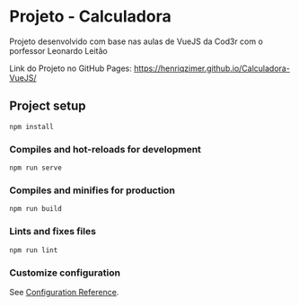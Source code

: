 # Projeto - Calculadora
Projeto desenvolvido com base nas aulas de VueJS da Cod3r com o porfessor Leonardo Leitão

Link do Projeto no GitHub Pages: https://henriqzimer.github.io/Calculadora-VueJS/

## Project setup
```
npm install
```

### Compiles and hot-reloads for development
```
npm run serve
```

### Compiles and minifies for production
```
npm run build
```

### Lints and fixes files
```
npm run lint
```

### Customize configuration
See [Configuration Reference](https://cli.vuejs.org/config/).
